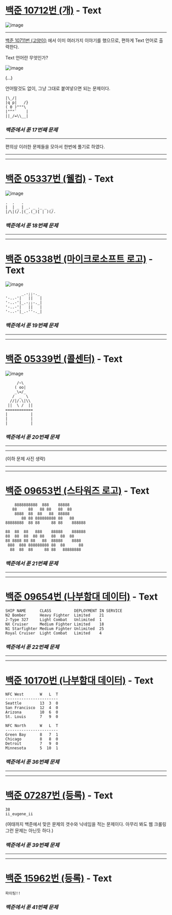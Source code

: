 # [백준 10712번 (개)](https://www.acmicpc.net/problem/10172) - Text

![image](https://user-images.githubusercontent.com/104616990/172817078-79bafb6c-ff20-425a-b636-f59d423b7453.png)

---

[백준 10711번 (고양이)](https://github.com/II-eugene-II/baekjoon/blob/main/Trivial/%EB%B0%B1%EC%A4%80%2010171%EB%B2%88.md) 에서 이미 여러가지 이야기를 했으므로, 편하게 Text 언어로 출력한다.

Text 언어란 무엇인가?

![image](https://user-images.githubusercontent.com/104616990/172816672-9679f151-37c6-4fe6-a78c-837b698f8136.png)

(...)

언어랄것도 없이, 그냥 그대로 붙여넣으면 되는 문제이다.

```
|\_/|
|q p|   /}
( 0 )"""\
|"^"`    |
||_/=\\__|
```

### *백준에서 푼 17번째 문제*

---

편의상 이러한 문제들을 모아서 한번에 풀기로 하였다.

---
---

# [백준 05337번 (웰컴)](https://www.acmicpc.net/problem/05337) - Text

![image](https://user-images.githubusercontent.com/104616990/172817564-05797068-0094-47a3-9bfe-7ba50f979063.png)

```
.  .   .
|  | _ | _. _ ._ _  _
|/\|(/.|(_.(_)[ | )(/.
```

### *백준에서 푼 18번째 문제*

---
---

# [백준 05338번 (마이크로소프트 로고)](https://www.acmicpc.net/problem/05338) - Text

![image](https://user-images.githubusercontent.com/104616990/172818333-c7f041df-8191-4c37-b645-296abdacf5e4.png)


```
       _.-;;-._
'-..-'|   ||   |
'-..-'|_.-;;-._|
'-..-'|   ||   |
'-..-'|_.-''-._|
```

### *백준에서 푼 19번째 문제*

---
---

# [백준 05339번 (콜센터)](https://www.acmicpc.net/problem/05339) - Text

![image](https://user-images.githubusercontent.com/104616990/172818600-8b5fdc01-877f-4e08-a53d-2f6d8316d18c.png)

```
     /~\
    ( oo|
    _\=/_
   /  _  \
  //|/.\|\\
 ||  \ /  ||
============
|          |
|          |
|          |
```

### *백준에서 푼 20번째 문제*

---
---

(이하 문제 사진 생략)

---
---

# [백준 09653번 (스타워즈 로고)](https://www.acmicpc.net/problem/09653) - Text

```
    8888888888  888    88888
   88     88   88 88   88  88
    8888  88  88   88  88888
       88 88 888888888 88   88
88888888  88 88     88 88    888888

88  88  88   888    88888    888888
88  88  88  88 88   88  88  88
88 8888 88 88   88  88888    8888
 888  888 888888888 88  88      88
  88  88  88     88 88   88888888
```

### *백준에서 푼 21번째 문제*


---
---

# [백준 09654번 (나부함대 데이터)](https://www.acmicpc.net/problem/09654) - Text

```
SHIP NAME      CLASS          DEPLOYMENT IN SERVICE
N2 Bomber      Heavy Fighter  Limited    21        
J-Type 327     Light Combat   Unlimited  1         
NX Cruiser     Medium Fighter Limited    18        
N1 Starfighter Medium Fighter Unlimited  25        
Royal Cruiser  Light Combat   Limited    4
```

### *백준에서 푼 22번째 문제*

---
---

# [백준 10170번 (나부함대 데이터)](https://www.acmicpc.net/problem/10170) - Text

```
NFC West       W   L  T
-----------------------
Seattle        13  3  0
San Francisco  12  4  0
Arizona        10  6  0
St. Louis      7   9  0

NFC North      W   L  T
-----------------------
Green Bay      8   7  1
Chicago        8   8  0
Detroit        7   9  0
Minnesota      5  10  1
```

### *백준에서 푼 36번째 문제*


---
---

# [백준 07287번 (등록)](https://www.acmicpc.net/problem/7287) - Text

```
38
ii_eugene_ii
```

(여태까지 백준에서 맞은 문제의 갯수와 닉네임을 적는 문제이다. 아무리 봐도 웹 크롤링 그런 문제는 아닌듯 하다.)

### *백준에서 푼 39번째 문제*

---
---

# [백준 15962번 (등록)](https://www.acmicpc.net/problem/15962) - Text

```
파이팅!!
```

### *백준에서 푼 41번째 문제*


